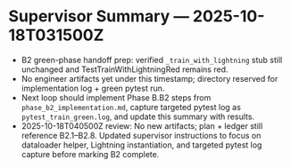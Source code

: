# Supervisor Summary — 2025-10-18T031500Z

- B2 green-phase handoff prep: verified `_train_with_lightning` stub still unchanged and TestTrainWithLightningRed remains red.
- No engineer artifacts yet under this timestamp; directory reserved for implementation log + green pytest run.
- Next loop should implement Phase B.B2 steps from `phase_b2_implementation.md`, capture targeted pytest log as `pytest_train_green.log`, and update this summary with results.
- 2025-10-18T040500Z review: No new artifacts; plan + ledger still reference B2.1–B2.8. Updated supervisor instructions to focus on dataloader helper, Lightning instantiation, and targeted pytest log capture before marking B2 complete.

